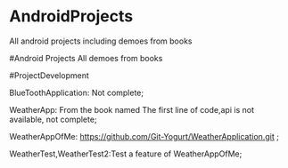 # AndroidProjects
All android projects including demoes from books

#Android Projects
 All demoes from books
 
#ProjectDevelopment
 
 BlueToothApplication:  Not complete;
 
 WeatherApp: From the book named The first line of code,api is not available, not complete;
 
 WeatherAppOfMe: https://github.com/Git-Yogurt/WeatherApplication.git ;
 
 WeatherTest,WeatherTest2:Test a feature of WeatherAppOfMe;
